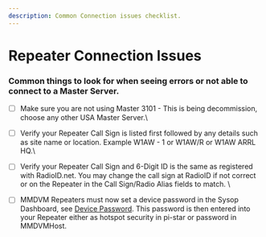 ```yaml
---
description: Common Connection issues checklist.
---
```


# Repeater Connection Issues

### **Common things to look for when seeing errors or not able to connect to a Master Server.**

* [ ] Make sure you are not using Master 3101 - This is being decommission, choose any other USA Master Server.\

* [ ] Verify your Repeater Call Sign is listed first followed by any details such as site name or location. Example   W1AW - 1 or W1AW/R or W1AW ARRL HQ.\

* [ ] Verify your Repeater Call Sign and 6-Digit ID is the same as registered with RadioID.net. You may change the call sign at RadioID if not correct or on the Repeater in the Call Sign/Radio Alias fields to match. \

* [ ] MMDVM Repeaters must now set a device password in the Sysop Dashboard, see [Device Password](sysop-dashboard/device-password.md). This password is then entered into your Repeater either as hotspot security in pi-star or password in MMDVMHost.&#x20;
